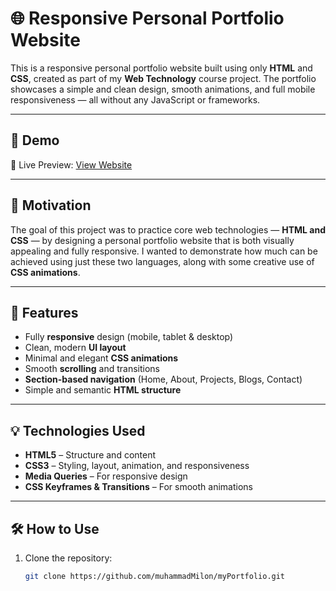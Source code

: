 # 🌐 Responsive Personal Portfolio Website

This is a responsive personal portfolio website built using only **HTML** and **CSS**, created as part of my **Web Technology** course project. The portfolio showcases a simple and clean design, smooth animations, and full mobile responsiveness — all without any JavaScript or frameworks.

---

## 📸 Demo

📍 Live Preview: [View Website](#)

---

## 🎯 Motivation

The goal of this project was to practice core web technologies — **HTML and CSS** — by designing a personal portfolio website that is both visually appealing and fully responsive. I wanted to demonstrate how much can be achieved using just these two languages, along with some creative use of **CSS animations**.

---

## 🚀 Features

- Fully **responsive** design (mobile, tablet & desktop)
- Clean, modern **UI layout**
- Minimal and elegant **CSS animations**
- Smooth **scrolling** and transitions
- **Section-based navigation** (Home, About, Projects, Blogs, Contact)
- Simple and semantic **HTML structure**

---

## 💡 Technologies Used

- **HTML5** – Structure and content
- **CSS3** – Styling, layout, animation, and responsiveness
- **Media Queries** – For responsive design
- **CSS Keyframes & Transitions** – For smooth animations

---

## 🛠️ How to Use

1. Clone the repository:
   ```bash
   git clone https://github.com/muhammadMilon/myPortfolio.git
